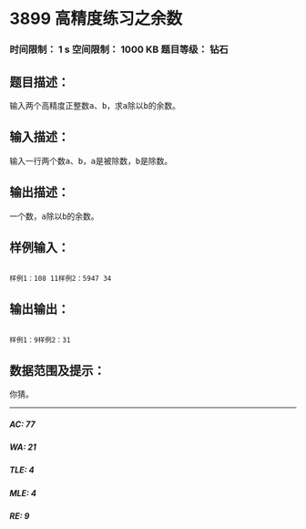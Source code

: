 # 3899 高精度练习之余数   
### 时间限制： 1 s     空间限制： 1000 KB     题目等级： 钻石  
## 题目描述：  

<pre>
输入两个高精度正整数a、b，求a除以b的余数。
</pre>
  
  
## 输入描述：  

<pre>
输入一行两个数a、b，a是被除数，b是除数。
</pre>
  
  
## 输出描述：  

<pre>
一个数，a除以b的余数。
</pre>
  
  
## 样例输入：  

<pre><code>
样例1：108 11样例2：5947 34
</code></pre>
  
  
## 输出输出：  

<pre><code>
样例1：9样例2：31
</code></pre>
  
  
## 数据范围及提示：  

<pre>
你猜。
</pre>
  
  
***  

##### AC: 77  
##### WA: 21  
##### TLE: 4  
##### MLE: 4  
##### RE: 9  
